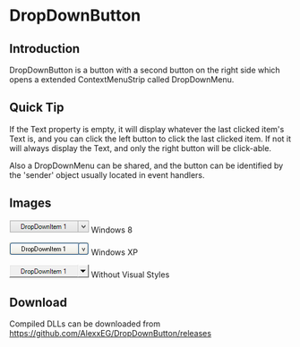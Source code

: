 # DropDownButton

## Introduction

DropDownButton is a button with a second button on the right side which opens a extended ContextMenuStrip called DropDownMenu.

## Quick Tip

If the Text property is empty, it will display whatever the last clicked item's Text is, and you can click the left button to click the last clicked item. If not it will always display the Text, and only the right button will be click-able.

Also a DropDownMenu can be shared, and the button can be identified by the 'sender' object usually located in event handlers.

## Images

![logo](images/Windows%208.png) Windows 8

![logo](images/Windows%20XP.png) Windows XP

![logo](images/Without%20Visual%20Styles.png) Without Visual Styles

## Download

Compiled DLLs can be downloaded from https://github.com/AlexxEG/DropDownButton/releases
